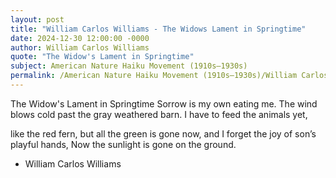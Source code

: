 ```yaml
---
layout: post
title: "William Carlos Williams - The Widows Lament in Springtime"
date: 2024-12-30 12:00:00 -0000
author: William Carlos Williams
quote: "The Widow's Lament in Springtime"
subject: American Nature Haiku Movement (1910s–1930s)
permalink: /American Nature Haiku Movement (1910s–1930s)/William Carlos Williams/William Carlos Williams - The Widows Lament in Springtime
---
```


The Widow's Lament in Springtime
Sorrow is my own
eating me.
The wind blows cold
past the gray
weathered barn.
I have to feed
the animals yet,

like the red
fern,
but all the green
is gone now,
and I
forget the joy
of son’s
playful hands,
Now the sunlight
is gone
on the ground.

- William Carlos Williams
